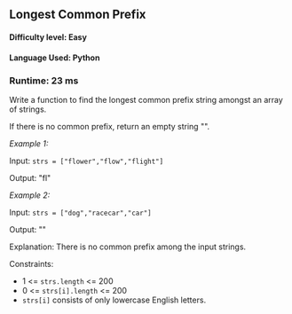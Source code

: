 ## Longest Common Prefix

#### **Difficulty level:** Easy

#### **Language Used:** Python

### Runtime: 23 ms

Write a function to find the longest common prefix string amongst an array of strings.

If there is no common prefix, return an empty string "".

 

_Example 1:_

Input: `strs = ["flower","flow","flight"]`

Output: "fl"

_Example 2:_

Input: `strs = ["dog","racecar","car"]`

Output: ""

Explanation: There is no common prefix among the input strings.
 

Constraints:

- 1 <= `strs.length` <= 200
- 0 <= `strs[i].length` <= 200
- `strs[i]` consists of only lowercase English letters.
